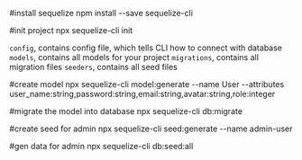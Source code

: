 #install sequelize
npm install --save sequelize-cli

#init project
npx sequelize-cli init

```config```, contains config file, which tells CLI how to connect with database
```models```, contains all models for your project
```migrations```, contains all migration files
```seeders```, contains all seed files

#create model
npx sequelize-cli model:generate --name User --attributes user_name:string,password:string,email:string,avatar:string,role:integer

#migrate the model into database
npx sequelize-cli db:migrate

#create seed for admin 
npx sequelize-cli seed:generate --name admin-user

#gen data for admin
npx sequelize-cli db:seed:all